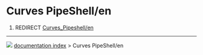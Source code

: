 # Curves PipeShell/en
1.  REDIRECT [Curves_Pipeshell/en](Curves_Pipeshell/en.md)



---
![](images/Right_arrow.png) [documentation index](../README.md) > Curves PipeShell/en
